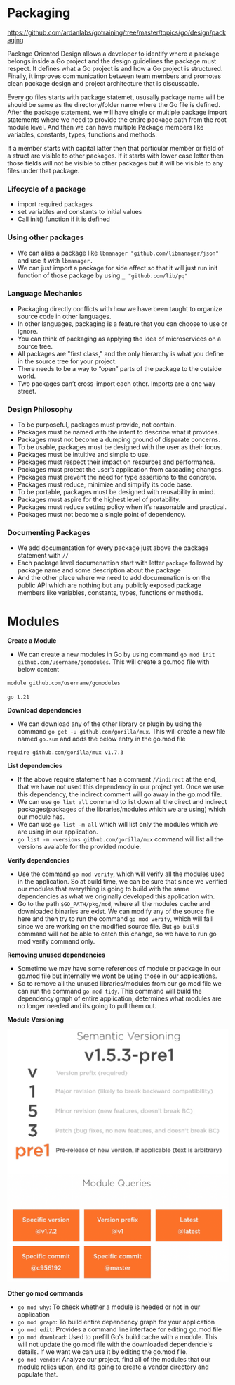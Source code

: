 # Packaging
https://github.com/ardanlabs/gotraining/tree/master/topics/go/design/packaging

Package Oriented Design allows a developer to identify where a package belongs inside a Go project and the design guidelines the package must respect. It defines what a Go project is and how a Go project is structured. Finally, it improves communication between team members and promotes clean package design and project architecture that is discussable.

Every go files starts with package statemet, ususally package name will be should be same as the directory/folder name where the Go file is defined. After the package statement, we will have single or multiple package import statements where we need to provide the entire package path from the root module level. And then we can have multiple Package members like variables, constants, types, functions and methods.

If a member starts with capital latter then that particular member or field of a struct are visible to other packages. If it starts with lower case letter then those fields will not be visible to other packages but it will be visible to any files under that package. 

### Lifecycle of a package
- import required packages
- set variables and constants to initial values
- Call init() function if it is defined

### Using other packages
- We can alias a package like `lbmanager "github.com/libmanager/json"` and use it with `lbmanager.`
- We can just import a package for side effect so that it will just run init function of those package by using `_ "github.com/lib/pq"`

### Language Mechanics

- Packaging directly conflicts with how we have been taught to organize source code in other languages.
- In other languages, packaging is a feature that you can choose to use or ignore.
- You can think of packaging as applying the idea of microservices on a source tree.
- All packages are "first class," and the only hierarchy is what you define in the source tree for your project.
- There needs to be a way to “open” parts of the package to the outside world.
- Two packages can’t cross-import each other. Imports are a one way street.

### Design Philosophy

- To be purposeful, packages must provide, not contain.
- Packages must be named with the intent to describe what it provides.
- Packages must not become a dumping ground of disparate concerns.
- To be usable, packages must be designed with the user as their focus.
- Packages must be intuitive and simple to use.
- Packages must respect their impact on resources and performance.
- Packages must protect the user’s application from cascading changes.
- Packages must prevent the need for type assertions to the concrete.
- Packages must reduce, minimize and simplify its code base.
- To be portable, packages must be designed with reusability in mind.
- Packages must aspire for the highest level of portability.
- Packages must reduce setting policy when it’s reasonable and practical.
- Packages must not become a single point of dependency.

### Documenting Packages
- We add documentation for every package just above the package statement with `//`
- Each package level documenattion start with letter `package` followed by package name and some description about the package
- And the other place where we need to add documenation is on the public API which are nothing but any publicly exposed package members like variables, constants, types, functions or methods.


# Modules

**Create a Module**
- We can create a new modules in Go by using command `go mod init github.com/username/gomodules`. This will create a go.mod file with below content
```
module github.com/username/gomodules

go 1.21
```

**Download dependencies**
- We can download any of the other library or plugin by using the command `go get -u github.com/gorilla/mux`. This will create a new file named `go.sum` and adds the below entry in the go.mod file
```
require github.com/gorilla/mux v1.7.3
```

**List dependencies**
- If the above require statement has a comment `//indirect` at the end, that we have not used this dependency in our project yet. Once we use this dependency, the indirect comment will go away in the go.mod file.
- We can use `go list all` command to list down all the direct and indirect packages(packages of the libraries/modules which we are using) which our module has.
- We can use `go list -m all` which will list only the modules which we are using in our application.
- `go list -m -versions github.com/gorilla/mux` command will list all the versions avaiable for the provided module.

**Verify dependencies**
- Use the command `go mod verify`, which will verify all the modules used in the application. So at build time, we can be sure that since we verified our modules that everything is going to build with the same dependencies as what we originally developed this application with. 
- Go to the path `$GO_PATH/pkg/mod`, where all the modules cache and downloaded binaries are exist. We can modify any of the source file here and then try to run the command `go mod verify`, which will fail since we are working on the modified source file. But `go build` command will not be able to catch this change, so we have to run go mod verify command only. 

**Removing unused dependencies**
- Sometime we may have some references of module or package in our go.mod file but internally we wont be using those in our applications. 
- So to remove all the unused libraries/modules from our go.mod file we can run the command `go mod tidy`. This command will build the dependency graph of entire application, determines what modules are no longer needed and its going to pull them out. 

**Module Versioning**

![stack_heap](images/module.drawio.png "icon")

**Other go mod commands**
- `go mod why`: To check whether a module is needed or not in our application
- `go mod graph`: To build entire dependency graph for your application
- `go mod edit`: Provides a command line interface for editing go.mod file
- `go mod download`: Used to prefill Go's build cache with a module. This will not update the go.mod file with the downloaded dependencie's details. If we want we can use it by editing the go.mod file.
- `go mod vendor`: Analyze our project, find all of the modules that our module relies upon, and its going to create a vendor directory and populate that. 